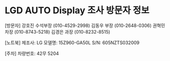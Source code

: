 # LGD AUTO Display 조사 방문자 정보


[방문자]
강호진 수석부장 (010-4529-2998)
김동우 부장 (010-2648-0306)
권혁민 차장 (010-8743-5218)
김경은 과장 (010-8232-8515)

[노트북]
제조사: LG
모델명: 15Z960-GA50L
S/N: 605NZTS032009

[주차]
차량번호: 42무 5204 
